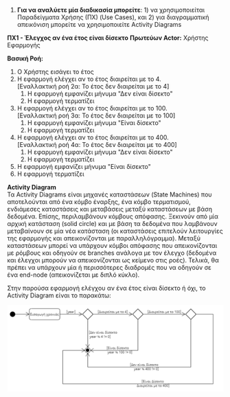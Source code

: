 1. **Για να αναλύετε μία διαδικασία μπορείτε**: 1) να χρησιμοποιείται Παραδείγματα Χρήσης (ΠΧ) (Use Cases), και 2) για διαγραμματική απεικόνιση μπορείτε να χρησιμοποιείτε Activity Diagrams
   
**ΠΧ1 - Έλεγχος αν ένα έτος είναι δίσεκτο**
**Πρωτεύων Actor:** Χρήστης Εφαρμογής  

**Βασική Ροή:**  

1. Ο Χρήστης εισάγει το έτος
2. Η εφαρμογή ελέγχει αν το έτος διαιρείται με το 4.  
   [Εναλλακτική ροή 2α: Το έτος δεν διαιρείται με το 4]  
   1. Η εφαρμογή εμφανίζει μήνυμα "Δεν είναι δίσεκτο"
   2. Η εφαρμογή τερματίζει
3. Η εφαρμογή ελέγχει αν το έτος διαιρείται με το 100.  
   [Εναλλακτική ροή 3α: Το έτος δεν διαιρείται με το 100]
   1. Η εφαρμογή εμφανίζει μήνυμα "Είναι δίσεκτο"
   2. Η εφαρμογή τερματίζει
4. Η εφαρμογή ελέγχει αν το έτος διαιρείται με το 400.  
   [Εναλλακτική ροή 4α: Το έτος δεν διαιρείται με το 400]
   1. Η εφαρμογή εμφανίζει μήνυμα "Δεν είναι δίσεκτο"
   2. Η εφαρμογή τερματίζει
5. Η εφαρμογή εμφανίζει μήνυμα "Είναι δίσεκτο"
6. Η εφαρμογή τερματίζει

**Activity Diagram**  
Τα Activity Diagrams είναι μηχανές καταστάσεων (State Machines) που αποτελούνται από ένα κόμβο έναρξης, ένα κόμβο τερματισμού, ενδιάμεσες καταστάσεις και μεταβάσεις μεταξύ καταστάσεων με βάση δεδομένα.
Επίσης, περιλαμβάνουν κόμβους απόφασης. Ξεκινούν από μία αρχική κατάσταση (solid circle)
και με βάση τα δεδομένα που λαμβάνουν μεταβαίνουν σε μία νέα κατάσταση (οι καταστάσεις επιτελούν λειτουργίες της εφαρμογής
και απεικονίζονται με παραλληλόγραμμα). Μεταξύ καταστάσεων μπορεί να υπάρχουν κόμβοι απόφασης που απεικονίζονται με ρόμβους
και οδηγούν σε branches ανάλογα με τον έλεγχο (δεδομένα και έλεγχοι μπορούν να απεικονίζονται ως κείμενο στις ροές).
Τελικά, θα πρέπει να υπάρχουν μία ή περισσότερες διαδρομές που να οδηγούν σε ένα end-node (απεικονίζεται με διπλό κύκλο).  

Στην παρούσα εφαρμογή ελέγχου αν ένα έτος είναι δίσεκτο ή όχι, το Activity Diagram είναι το παρακάτω: 

![img.png](img.png)
